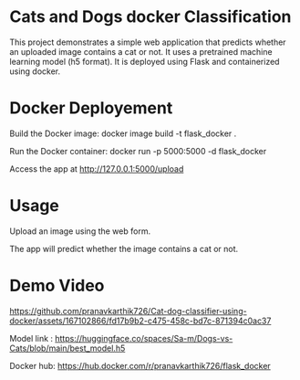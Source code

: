 # Cats and Dogs docker Classification

This project demonstrates a simple web application that predicts whether an uploaded image contains a cat or not. It uses a pretrained machine learning model (h5 format). It is deployed using Flask and containerized using docker.

# Docker Deployement
Build the Docker image: docker image build -t flask_docker .

Run the Docker container: docker run -p 5000:5000 -d flask_docker

Access the app at http://127.0.0.1:5000/upload

# Usage
Upload an image using the web form.

The app will predict whether the image contains a cat or not.

# Demo Video
https://github.com/pranavkarthik726/Cat-dog-classifier-using-docker/assets/167102866/fd17b9b2-c475-458c-bd7c-871394c0ac37


Model link : https://huggingface.co/spaces/Sa-m/Dogs-vs-Cats/blob/main/best_model.h5

Docker hub: https://hub.docker.com/r/pranavkarthik726/flask_docker

